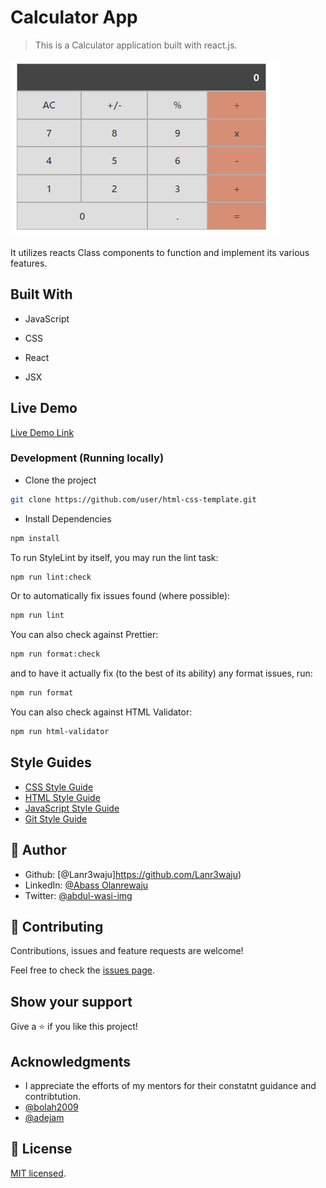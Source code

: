 # Calculator App

> This is a Calculator application built with react.js.

![screenshot](./src/img/calc.PNG)

It utilizes reacts Class components to function and implement its various features.

## Built With

- JavaScript

- CSS

- React

- JSX

## Live Demo

[Live Demo Link](https://livedemo.com)

### Development (Running locally)

- Clone the project

```bash
git clone https://github.com/user/html-css-template.git

```

- Install Dependencies

```bash
npm install
```

To run StyleLint by itself, you may run the lint task:

```bash
npm run lint:check
```

Or to automatically fix issues found (where possible):

```bash
npm run lint
```

You can also check against Prettier:

```bash
npm run format:check
```

and to have it actually fix (to the best of its ability) any format issues, run:

```bash
npm run format
```

You can also check against HTML Validator:

```bash
npm run html-validator
```

## Style Guides

- [CSS Style Guide](http://udacity.github.io/frontend-nanodegree-styleguide/css.html)
- [HTML Style Guide](http://udacity.github.io/frontend-nanodegree-styleguide/index.html)
- [JavaScript Style Guide](http://udacity.github.io/frontend-nanodegree-styleguide/javascript.html)
- [Git Style Guide](https://udacity.github.io/git-styleguide/)

## 👤 Author

- Github: [@Lanr3waju]<https://github.com/Lanr3waju>)
- LinkedIn: [@Abass Olanrewaju](https://www.linkedin.com/in/abass-olanrewaju-abdul-wasi-53883422a/)
- Twitter: [@abdul-wasi-img](https://twitter.com/abdul_wasi_img)

## 🤝 Contributing

Contributions, issues and feature requests are welcome!

Feel free to check the [issues page](../../issues).

## Show your support

Give a ⭐️ if you like this project!

## Acknowledgments

- I appreciate the efforts of my mentors for their constatnt guidance and contribtution.
- [@bolah2009](http://github.com/bolah2009)
- [@adejam](https://github.com/adejam)

## 📝 License

[MIT licensed](./LICENSE).
